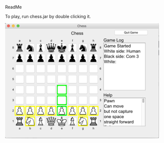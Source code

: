 ReadMe

To play, run chess.jar by double clicking it.

![What it looks like](https://github.com/winkelmantanner/chess/blob/master/WhatItLooksLike.png?raw=true)
